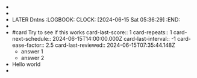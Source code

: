 -
-
- LATER Dntns
  :LOGBOOK:
  CLOCK: [2024-06-15 Sat 05:36:29]
  :END:
-
- #card Try to see if this works
  card-last-score:: 1
  card-repeats:: 1
  card-next-schedule:: 2024-06-15T14:00:00.000Z
  card-last-interval:: -1
  card-ease-factor:: 2.5
  card-last-reviewed:: 2024-06-15T07:35:44.148Z
	- answer 1
	- answer 2
- Hello world
-